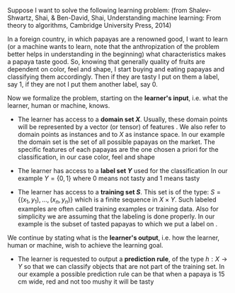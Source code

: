 Suppose I want to solve the following learning problem: (from Shalev-Shwartz, Shai, & Ben-David, Shai,
Understanding machine learning: From theory to algorithms, Cambridge University Press, 2014)

In a foreign country, in which papayas are a renowned good, I want to learn (or a machine wants to learn, note that the anthropization of the problem better helps in understanding in the beginning) what characteristics makes a papaya taste good.
So, knowing that generally quality of fruits are dependent on color, feel and shape, I start buying and eating papayas and classifying them accordingly. Then if they are tasty I put on them a label, say 1, if they are not I put them another label, say 0.

Now we formalize the problem, starting on the **learner's input**, i.e. what the learner, human or machine, knows.

- The learner has access to a **domain set $X$**. Usually, these domain points will be represented by a vector (or tensor) of features . We also refer to domain points as instances and to $X$ as instance space.
	 In our example the domain set is the set of all possible papayas on the market. The specific features of each papayas are the one chosen a priori for the classification, in our case color, feel and shape

- The learner has access to a **label set $Y$** used for the classification
	 In our example $Y = \{ 0, 1\}$ where 0 means not tasty and 1 means tasty

- The learner has access to a **training set $S$**. This set is of the type: $S = \{(x_1,y_1),\dots, (x_n,y_n)\}$ which is a finite sequence in $X \times Y$. Such labeled examples are often called training examples or training data. Also for simplicity we are assuming that the labeling is done properly.
	 In our example is the subset of tasted papayas to which we put a label on .


We continue by stating what is the **learner's output**,  i.e. how the learner, human or machine, wish to achieve the learning goal.

- The learner is requested to output a **prediction rule**, of the type $h : X \to Y$ so that we can classify objects that are not part of the training set.
	 In our example a possible prediction rule can be that when a papaya is 15 cm wide, red and not too mushy it will be tasty
